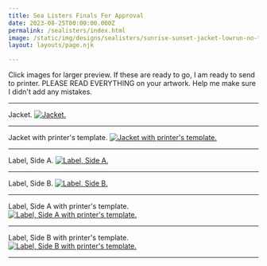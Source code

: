 ```yaml
---
title: Sea Listers Finals For Approval
date: 2023-08-25T00:00:00.000Z
permalink: /sealisters/index.html
image: /static/img/designs/sealisters/sunrise-sunset-jacket-lowrun-no-template.jpg
layout: layouts/page.njk

---
```


Click images for larger preview.
If these are ready to go, I am ready to send to printer.
PLEASE READ EVERYTHING on your artwork. Help me make sure I didn't add any mistakes.

___

Jacket.
[![Jacket.](/static/img/designs/sealisters/sunrise-sunset-jacket-lowrun-no-template.jpg?nf_resize=fit&w=750)](/static/img/designs/sealisters/sunrise-sunset-jacket-lowrun-no-template.jpg)

___

Jacket with printer's template.
[![Jacket with printer's template.](/static/img/designs/sealisters/sunrise-sunset-jacket-lowrun-w-template.jpg?nf_resize=fit&w=750)](/static/img/designs/sealisters/sunrise-sunset-jacket-lowrun-w-template.jpg)

___


Label, Side A.
[![Label, Side A.](/static/img/designs/sealisters/sunrise-sunset-centerlabel-SIDE-A-no-template.jpg?nf_resize=fit&w=750)](/static/img/designs/sealisters/sunrise-sunset-centerlabel-SIDE-A-no-template.jpg)

___


Label, Side B.
[![Label, Side B.](/static/img/designs/sealisters/sunrise-sunset-centerlabel-SIDE-B-no-template.jpg?nf_resize=fit&w=750)](/static/img/designs/sealisters/sunrise-sunset-centerlabel-SIDE-B-no-template.jpg)

___


Label, Side A with printer's template.
[![Label, Side A with printer's template.](/static/img/designs/sealisters/sunrise-sunset-centerlabel-SIDE-A-w-template.jpg?nf_resize=fit&w=750)](/static/img/designs/sealisters/sunrise-sunset-centerlabel-SIDE-A-w-template.jpg)

___


Label, Side B with printer's template.
[![Label, Side B with printer's template.](/static/img/designs/sealisters/sunrise-sunset-centerlabel-SIDE-B-w-template.jpg?nf_resize=fit&w=750)](/static/img/designs/sealisters/sunrise-sunset-centerlabel-SIDE-B-w-template.jpg)

___



